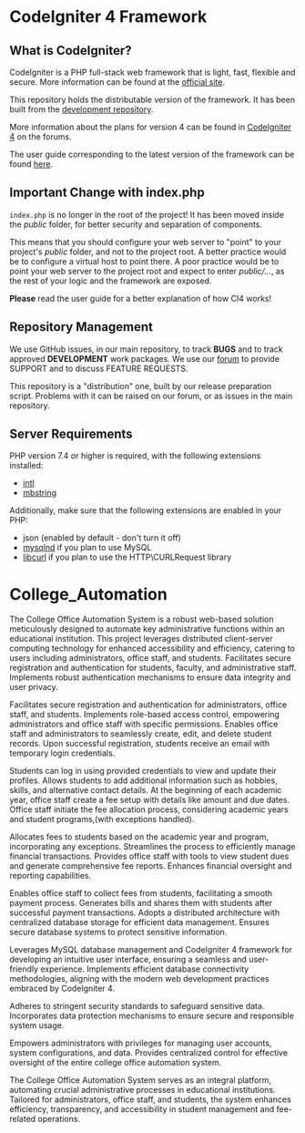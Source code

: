 # CodeIgniter 4 Framework

## What is CodeIgniter?

CodeIgniter is a PHP full-stack web framework that is light, fast, flexible and secure.
More information can be found at the [official site](https://codeigniter.com).

This repository holds the distributable version of the framework.
It has been built from the
[development repository](https://github.com/codeigniter4/CodeIgniter4).

More information about the plans for version 4 can be found in [CodeIgniter 4](https://forum.codeigniter.com/forumdisplay.php?fid=28) on the forums.

The user guide corresponding to the latest version of the framework can be found
[here](https://codeigniter4.github.io/userguide/).

## Important Change with index.php

`index.php` is no longer in the root of the project! It has been moved inside the *public* folder,
for better security and separation of components.

This means that you should configure your web server to "point" to your project's *public* folder, and
not to the project root. A better practice would be to configure a virtual host to point there. A poor practice would be to point your web server to the project root and expect to enter *public/...*, as the rest of your logic and the
framework are exposed.

**Please** read the user guide for a better explanation of how CI4 works!

## Repository Management

We use GitHub issues, in our main repository, to track **BUGS** and to track approved **DEVELOPMENT** work packages.
We use our [forum](http://forum.codeigniter.com) to provide SUPPORT and to discuss
FEATURE REQUESTS.

This repository is a "distribution" one, built by our release preparation script.
Problems with it can be raised on our forum, or as issues in the main repository.


## Server Requirements

PHP version 7.4 or higher is required, with the following extensions installed:

- [intl](http://php.net/manual/en/intl.requirements.php)
- [mbstring](http://php.net/manual/en/mbstring.installation.php)

Additionally, make sure that the following extensions are enabled in your PHP:

- json (enabled by default - don't turn it off)
- [mysqlnd](http://php.net/manual/en/mysqlnd.install.php) if you plan to use MySQL
- [libcurl](http://php.net/manual/en/curl.requirements.php) if you plan to use the HTTP\CURLRequest library
# College_Automation

The College Office Automation System is a robust web-based solution meticulously designed to automate key administrative functions within an educational institution. This project leverages distributed client-server computing technology for enhanced accessibility and efficiency, catering to users including administrators, office staff, and students. Facilitates secure registration and authentication for students, faculty, and administrative staff. Implements robust authentication mechanisms to ensure data integrity and user privacy.

Facilitates secure registration and authentication for administrators, office staff, and students. Implements role-based access control, empowering administrators and office staff with specific permissions.
Enables office staff and administrators to seamlessly create, edit, and delete student records. Upon successful registration, students receive an email with temporary login credentials.

 Students can log in using provided credentials to view and update their profiles. Allows students to add additional information such as hobbies, skills, and alternative contact details.
At the beginning of each academic year, office staff create a fee setup with details like amount and due dates. Office staff initiate the fee allocation process, considering academic years and student programs,(with exceptions handled).

Allocates fees to students based on the academic year and program, incorporating any exceptions. Streamlines the process to efficiently manage financial transactions.
Provides office staff with tools to view student dues and generate comprehensive fee reports. Enhances financial oversight and reporting capabilities.

Enables office staff to collect fees from students, facilitating a smooth payment process. Generates bills and shares them with students after successful payment transactions.
Adopts a distributed architecture with centralized database storage for efficient data management. Ensures secure database systems to protect sensitive information.

Leverages MySQL database management and CodeIgniter 4 framework for developing an intuitive user interface, ensuring a seamless and user-friendly experience. Implements efficient database connectivity methodologies, aligning with the modern web development practices embraced by CodeIgniter 4.

Adheres to stringent security standards to safeguard sensitive data. Incorporates data protection mechanisms to ensure secure and responsible system usage.

Empowers administrators with privileges for managing user accounts, system configurations, and data. Provides centralized control for effective oversight of the entire college office automation system.

The College Office Automation System serves as an integral platform, automating crucial administrative processes in educational institutions. Tailored for administrators, office staff, and students, the system enhances efficiency, transparency, and accessibility in student management and fee-related operations.
